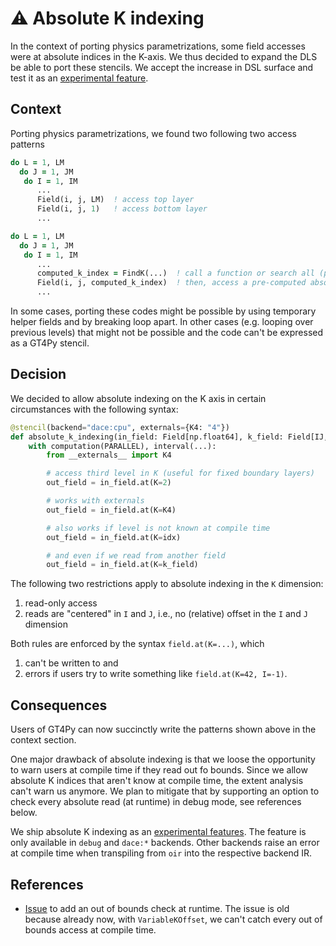 # ⚠️ Absolute K indexing

In the context of porting physics parametrizations, some field accesses were at absolute indices in the K-axis. We thus decided to expand the DLS be able to port these stencils. We accept the increase in DSL surface and test it as an [experimental feature](./general-experimental-features.md).

## Context

Porting physics parametrizations, we found two following two access patterns

```fortran
do L = 1, LM
  do J = 1, JM
   do I = 1, IM
      ...
      Field(i, j, LM)  ! access top layer
      Field(i, j, 1)   ! access bottom layer
      ...
```

```fortran
do L = 1, LM
  do J = 1, JM
   do I = 1, IM
      ...
      computed_k_index = FindK(...)  ! call a function or search all (previous) levels
      Field(i, j, computed_k_index)  ! then, access a pre-computed absolute index (e.g. boundary layer)
      ...
```

In some cases, porting these codes might be possible by using temporary helper fields and by breaking loop apart. In other cases (e.g. looping over previous levels) that might not be possible and the code can't be expressed as a GT4Py stencil.

## Decision

We decided to allow absolute indexing on the K axis in certain circumstances with the following syntax:

```py
@stencil(backend="dace:cpu", externals={K4: "4"})
def absolute_k_indexing(in_field: Field[np.float64], k_field: Field[IJ, np.int64], out_field: Field[np.float64], idx: int) -> None:
    with computation(PARALLEL), interval(...):
        from __externals__ import K4

        # access third level in K (useful for fixed boundary layers)
        out_field = in_field.at(K=2)

        # works with externals
        out_field = in_field.at(K=K4)

        # also works if level is not known at compile time
        out_field = in_field.at(K=idx)

        # and even if we read from another field
        out_field = in_field.at(K=k_field)
```

The following two restrictions apply to absolute indexing in the `K` dimension:

1. read-only access
2. reads are "centered" in `I` and `J`, i.e., no (relative) offset in the `I` and `J` dimension

Both rules are enforced by the syntax `field.at(K=...)`, which

1. can't be written to and
2. errors if users try to write something like `field.at(K=42, I=-1)`.

## Consequences

Users of GT4Py can now succinctly write the patterns shown above in the context section.

One major drawback of absolute indexing is that we loose the opportunity to warn users at compile time if they read out fo bounds. Since we allow absolute K indices that aren't know at compile time, the extent analysis can't warn us anymore. We plan to mitigate that by supporting an option to check every absolute read (at runtime) in debug mode, see references below.

We ship absolute K indexing as an [experimental features](./general-experimental-features.md). The feature is only available in `debug` and `dace:*` backends. Other backends raise an error at compile time when transpiling from `oir` into the respective backend IR.

## References

- [Issue](https://github.com/GridTools/gt4py/issues/1684) to add an out of bounds check at runtime. The issue is old because already now, with `VariableKOffset`, we can't catch every out of bounds access at compile time.
